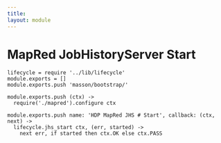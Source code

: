 ```yaml
---
title: 
layout: module
---
```


# MapRed JobHistoryServer Start

    lifecycle = require '../lib/lifecycle'
    module.exports = []
    module.exports.push 'masson/bootstrap/'

    module.exports.push (ctx) ->
      require('./mapred').configure ctx

    module.exports.push name: 'HDP MapRed JHS # Start', callback: (ctx, next) ->
      lifecycle.jhs_start ctx, (err, started) ->
        next err, if started then ctx.OK else ctx.PASS
